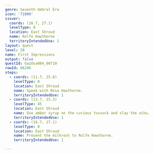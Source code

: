 ```yaml
---
genre: Seventh Umbral Era
icon: '71000'
issuer:
  coords: (16.7, 27.1)
  levelType: 8
  location: East Shroud
  name: Rolfe Hawthorne
  territoryIntendedUse: 1
layout: quest
level: 20
name: First Impressions
output: false
questId: GaiUsa004_00710
rowId: 66246
steps:
  - coords: (11.7, 25.0)
    levelType: 8
    location: East Shroud
    name: Speak with Rosa Hawthorne.
    territoryIntendedUse: 1
  - coords: (13.7, 25.3)
    levelType: 45
    location: East Shroud
    name: Use amber syrup on the curious tussock and slay the ochu.
    territoryIntendedUse: 1
  - coords: (16.7, 27.1)
    levelType: 8
    location: East Shroud
    name: Present the milkroot to Rolfe Hawthorne.
    territoryIntendedUse: 1

---
```

